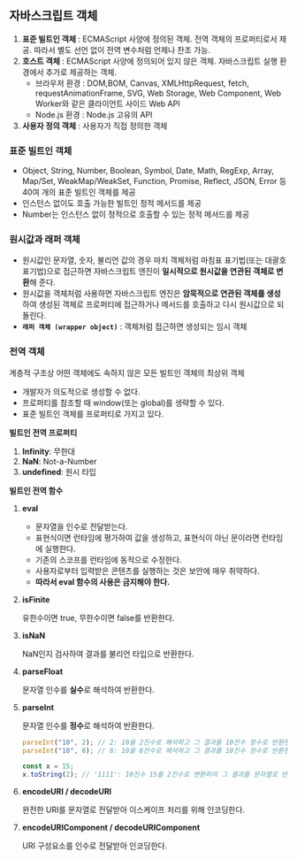 ## 자바스크립트 객체

1. **표준 빌트인 객체** : ECMAScript 사양에 정의된 객체. 전역 객체의 프로퍼티로서 제공. 따라서 별도 선언 없이 전역 변수처럼 언제나 찬조 가능.
2. **호스트 객체** : ECMAScript 사양에 정의되어 있지 않은 객체. 자바스크립트 실행 환경에서 추가로 제공하는 객체.
   - 브라우저 환경 : DOM,BOM, Canvas, XMLHttpRequest, fetch, requestAnimationFrame, SVG, Web Storage, Web Component, Web Worker와 같은 클라이언트 사이드 Web API
   - Node.js 환경 : Node.js 고유의 API
3. **사용자 정의 객체** : 사용자가 직접 정의한 객체

### 표준 빌트인 객체

- Object, String, Number, Boolean, Symbol, Date, Math, RegExp, Array, Map/Set, WeakMap/WeakSet, Function, Promise, Reflect, JSON, Error 등 40여 개의 표준 빌트인 객체를 제공
- 인스턴스 없이도 호출 가능한 빌트인 정적 메서드를 제공
- Number는 인스턴스 없이 정적으로 호출할 수 있는 정적 메서드를 제공

### 원시값과 래퍼 객체

- 원시값인 문자열, 숫자, 불리언 값의 경우 마치 객체처럼 마침표 표기법(또는 대괄호 표기법)으로 접근하면 자바스크립트 엔진이 **일시적으로 원시값을 연관된 객체로 변환**해 준다.
- 원시값을 객체처럼 사용하면 자바스크립트 엔진은 **암묵적으로 연관된 객체를 생성**하여 생성된 객체로 프로퍼티에 접근하거나 메서드를 호출하고 다시 원시값으로 되돌린다.
- **`래퍼 객체 (wrapper object)`** : 객체처럼 접근하면 생성되는 임시 객체

### 전역 객체

계층적 구조상 어떤 객체에도 속하지 않은 모든 빌트인 객체의 최상위 객체

- 개발자가 의도적으로 생성할 수 없다.
- 프로퍼티를 참조할 때 window(또는 global)를 생략할 수 있다.
- 표준 빌트인 객체를 프로퍼티로 가지고 있다.

**빌트인 전역 프로퍼티**

1. **Infinity**: 무한대
2. **NaN**: Not-a-Number
3. **undefined**: 원시 타입

**빌트인 전역 함수**

1. **eval**
   - 문자열을 인수로 전달받는다.
   - 표현식이면 런타임에 평가하여 값을 생성하고, 표현식이 아닌 문이라면 런타임에 실행한다.
   - 기존의 스코프를 런타임에 동적으로 수정한다.
   - 사용자로부터 입력받은 콘텐츠를 실행하는 것은 보안에 매우 취약하다.
   - **따라서 eval 함수의 사용은 금지해야 한다.**
2. **isFinite**

   유한수이면 true, 무한수이면 false를 반환한다.

3. **isNaN**

   NaN인지 검사하여 결과를 불리언 타입으로 반환한다.

4. **parseFloat**

   문자열 인수를 **실수**로 해석하여 반환한다.

5. **parseInt**

   문자열 인수를 **정수**로 해석하여 반환한다.

   ```jsx
   parseInt("10", 2); // 2: 10을 2진수로 해석하고 그 결과를 10진수 정수로 반환한다.
   parseInt("10", 8); // 8: 10을 8진수로 해석하고 그 결과를 10진수 정수로 반환한다.

   const x = 15;
   x.toString(2); // '1111': 10진수 15를 2진수로 변환하여 그 결과를 문자열로 반환한다.
   ```

6. **encodeURI / decodeURI**

   완전한 URI를 문자열로 전달받아 이스케이프 처리를 위해 인코딩한다.

7. **encodeURIComponent / decodeURIComponent**

   URI 구성요소를 인수로 전달받아 인코딩한다.
